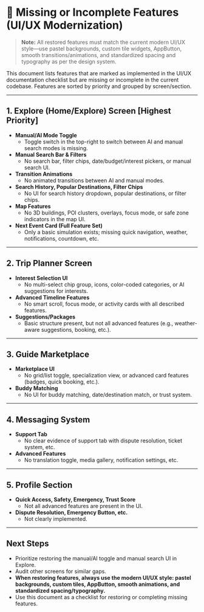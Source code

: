 # 🚨 Missing or Incomplete Features (UI/UX Modernization)

> **Note:** All restored features must match the current modern UI/UX style—use pastel backgrounds, custom tile widgets, AppButton, smooth transitions/animations, and standardized spacing and typography as per the design system.

This document lists features that are marked as implemented in the UI/UX documentation checklist but are missing or incomplete in the current codebase. Features are sorted by priority and grouped by screen/section.

---

## 1. Explore (Home/Explore) Screen [Highest Priority]

- **Manual/AI Mode Toggle**
  - Toggle switch in the top-right to switch between AI and manual search modes is missing.
- **Manual Search Bar & Filters**
  - No search bar, filter chips, date/budget/interest pickers, or manual search UI.
- **Transition Animations**
  - No animated transitions between AI and manual modes.
- **Search History, Popular Destinations, Filter Chips**
  - No UI for search history dropdown, popular destinations, or filter chips.
- **Map Features**
  - No 3D buildings, POI clusters, overlays, focus mode, or safe zone indicators in the map UI.
- **Next Event Card (Full Feature Set)**
  - Only a basic simulation exists; missing quick navigation, weather, notifications, countdown, etc.

---

## 2. Trip Planner Screen

- **Interest Selection UI**
  - No multi-select chip group, icons, color-coded categories, or AI suggestions for interests.
- **Advanced Timeline Features**
  - No smart scroll, focus mode, or activity cards with all described features.
- **Suggestions/Packages**
  - Basic structure present, but not all advanced features (e.g., weather-aware suggestions, booking, etc.).

---

## 3. Guide Marketplace

- **Marketplace UI**
  - No grid/list toggle, specialization view, or advanced card features (badges, quick booking, etc.).
- **Buddy Matching**
  - No UI for buddy matching, date/destination match, or trust system.

---

## 4. Messaging System

- **Support Tab**
  - No clear evidence of support tab with dispute resolution, ticket system, etc.
- **Advanced Features**
  - No translation toggle, media gallery, notification settings, etc.

---

## 5. Profile Section

- **Quick Access, Safety, Emergency, Trust Score**
  - Not all advanced features are present in the UI.
- **Dispute Resolution, Emergency Button, etc.**
  - Not clearly implemented.

---

## Next Steps
- Prioritize restoring the manual/AI toggle and manual search UI in Explore.
- Audit other screens for similar gaps.
- **When restoring features, always use the modern UI/UX style: pastel backgrounds, custom tiles, AppButton, smooth animations, and standardized spacing/typography.**
- Use this document as a checklist for restoring or completing missing features. 